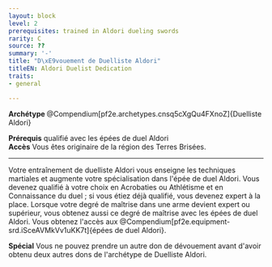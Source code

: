 ```yaml
---
layout: block
level: 2
prerequisites: trained in Aldori dueling swords
rarity: C
source: ??
summary: '-'
title: "D\xE9vouement de Duelliste Aldori"
titleEN: Aldori Duelist Dedication
traits:
- general

---
```


<div><strong>Archétype </strong>@Compendium[pf2e.archetypes.cnsq5cXgQu4FXnoZ]{Duelliste Aldori}</div>
<p><span id="ctl00_MainContent_DetailedOutput"><strong>Prérequis</strong> qualifié avec les épées de duel Aldori<br><strong>Accès</strong> Vous êtes originaire de la région des Terres Brisées.<br></span></p>
<hr>
<p>Votre entraînement de duelliste Aldori vous enseigne les techniques martiales et augmente votre spécialisation dans l'épée de duel Aldori. Vous devenez qualifié à votre choix en Acrobaties ou Athlétisme et en Connaissance du duel ; si vous étiez déjà qualifié, vous devenez expert à la place. Lorsque votre degré de maîtrise dans une arme devient expert ou supérieur, vous obtenez aussi ce degré de maîtrise avec les épées de duel Aldori. Vous obtenez l'accès aux @Compendium[pf2e.equipment-srd.iSceAVMkVv1uKK7t]{épées de duel Aldori}.</p>
<p><strong>Spécial</strong> Vous ne pouvez prendre un autre don de dévouement avant d'avoir obtenu deux autres dons de l'archétype de Duelliste Aldori.&nbsp;</p>